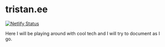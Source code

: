# tristan.ee

[![Netlify Status](https://api.netlify.com/api/v1/badges/cd1cc40d-e8f6-438d-b8cc-8b81883cc8b7/deploy-status)](https://app.netlify.com/sites/krass/deploys)

Here I will be playing around with cool tech and I will try to document as I go.
